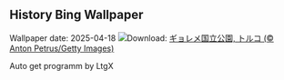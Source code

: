 ## History Bing Wallpaper
Wallpaper date: 2025-04-18
![](https://www.bing.com/th?id=OHR.GoremeTurkey_JA-JP0595841869_UHD.jpg&w=1000)Download: [ギョレメ国立公園, トルコ (© Anton Petrus/Getty Images)](https://www.bing.com/th?id=OHR.GoremeTurkey_JA-JP0595841869_UHD.jpg)

Auto get programm by LtgX
